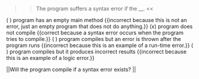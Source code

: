 >>The program suffers a syntax error if the <strong><em><em></em></strong></em>__. <<

( ) program has an empty main method {{incorrect because this is not an error, just an empty program that does not do anything.}}
(x) program does not compile {{correct because a syntax error occurs when the program tries to compile.}}
( ) program compiles but an error is thrown after the program runs {{incorrect because this is an example of a run-time error.}}
( ) program compiles but it produces incorrect results {{incorrect because this is an example of a logic error.}}

||Will the program compile if a syntax error exists? ||

